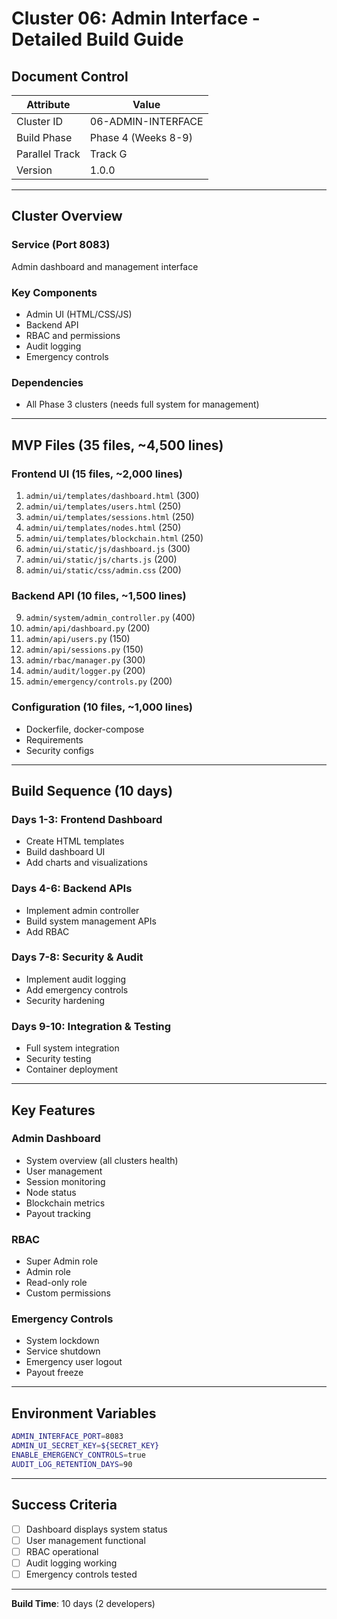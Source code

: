 # Cluster 06: Admin Interface - Detailed Build Guide

## Document Control

| Attribute | Value |
|-----------|-------|
| Cluster ID | 06-ADMIN-INTERFACE |
| Build Phase | Phase 4 (Weeks 8-9) |
| Parallel Track | Track G |
| Version | 1.0.0 |

---

## Cluster Overview

### Service (Port 8083)
Admin dashboard and management interface

### Key Components
- Admin UI (HTML/CSS/JS)
- Backend API
- RBAC and permissions
- Audit logging
- Emergency controls

### Dependencies
- All Phase 3 clusters (needs full system for management)

---

## MVP Files (35 files, ~4,500 lines)

### Frontend UI (15 files, ~2,000 lines)
1. `admin/ui/templates/dashboard.html` (300)
2. `admin/ui/templates/users.html` (250)
3. `admin/ui/templates/sessions.html` (250)
4. `admin/ui/templates/nodes.html` (250)
5. `admin/ui/templates/blockchain.html` (250)
6. `admin/ui/static/js/dashboard.js` (300)
7. `admin/ui/static/js/charts.js` (200)
8. `admin/ui/static/css/admin.css` (200)

### Backend API (10 files, ~1,500 lines)
9. `admin/system/admin_controller.py` (400)
10. `admin/api/dashboard.py` (200)
11. `admin/api/users.py` (150)
12. `admin/api/sessions.py` (150)
13. `admin/rbac/manager.py` (300)
14. `admin/audit/logger.py` (200)
15. `admin/emergency/controls.py` (200)

### Configuration (10 files, ~1,000 lines)
- Dockerfile, docker-compose
- Requirements
- Security configs

---

## Build Sequence (10 days)

### Days 1-3: Frontend Dashboard
- Create HTML templates
- Build dashboard UI
- Add charts and visualizations

### Days 4-6: Backend APIs
- Implement admin controller
- Build system management APIs
- Add RBAC

### Days 7-8: Security & Audit
- Implement audit logging
- Add emergency controls
- Security hardening

### Days 9-10: Integration & Testing
- Full system integration
- Security testing
- Container deployment

---

## Key Features

### Admin Dashboard
- System overview (all clusters health)
- User management
- Session monitoring
- Node status
- Blockchain metrics
- Payout tracking

### RBAC
- Super Admin role
- Admin role
- Read-only role
- Custom permissions

### Emergency Controls
- System lockdown
- Service shutdown
- Emergency user logout
- Payout freeze

---

## Environment Variables
```bash
ADMIN_INTERFACE_PORT=8083
ADMIN_UI_SECRET_KEY=${SECRET_KEY}
ENABLE_EMERGENCY_CONTROLS=true
AUDIT_LOG_RETENTION_DAYS=90
```

---

## Success Criteria
- [ ] Dashboard displays system status
- [ ] User management functional
- [ ] RBAC operational
- [ ] Audit logging working
- [ ] Emergency controls tested

---

**Build Time**: 10 days (2 developers)

